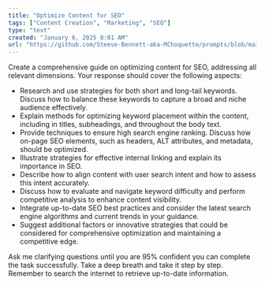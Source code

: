 ```yaml
---
title: "Optimize Content for SEO"
tags: ["Content Creation", "Marketing", "SEO"]
type: "text"
created: "January 6, 2025 8:01 AM"
url: "https://github.com/Steeve-Bennett-aka-MChoquette/prompts/blob/main/optimize_content_for_seo.md"
---
```


Create a comprehensive guide on optimizing content for SEO, addressing all relevant dimensions. Your response should cover the following aspects:

- Research and use strategies for both short and long-tail keywords. Discuss how to balance these keywords to capture a broad and niche audience effectively.
- Explain methods for optimizing keyword placement within the content, including in titles, subheadings, and throughout the body text.
- Provide techniques to ensure high search engine ranking. Discuss how on-page SEO elements, such as headers, ALT attributes, and metadata, should be optimized.
- Illustrate strategies for effective internal linking and explain its importance in SEO.
- Describe how to align content with user search intent and how to assess this intent accurately.
- Discuss how to evaluate and navigate keyword difficulty and perform competitive analysis to enhance content visibility.
- Integrate up-to-date SEO best practices and consider the latest search engine algorithms and current trends in your guidance.
- Suggest additional factors or innovative strategies that could be considered for comprehensive optimization and maintaining a competitive edge.

Ask me clarifying questions until you are 95% confident you can complete the task successfully. Take a deep breath and take it step by step. Remember to search the internet to retrieve up-to-date information.